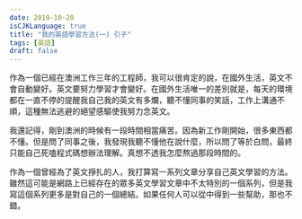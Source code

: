 ```yaml
---
date: 2019-10-20
isCJKLanguage: true
title: "我的英語學習方法(一) 引子"
tags: [英語]
draft: false
---
```


作為一個已經在澳洲工作三年的工程師，我可以很肯定的說，在國外生活，英文不會自動變好。英文要努力學習才會變好。在國外生活唯一的差別就是，每天的環境都在一直不停的提醒我自己我的英文有多爛，聽不懂同事的笑話，工作上溝通不順，這種無法逃避的絕望感驅使我努力念英文。

我還記得，剛到澳洲的時候有一段時間相當痛苦。因為新工作剛開始，很多東西都不懂。但是問了同事之後，我發現我聽不懂他在說什麼，所以問了等於白問，最終只能自己死嗑程式碼想辦法理解。真想不透我怎麼熬過那段時間的。

作為一個曾經為了英文掙扎的人，我打算寫一系列文章分享自己英文學習的方法。雖然這可能是網路上已經存在的眾多英文學習文章中不太特別的一個系列，但是我寫這個系列更多是對自己的一個總結。如果任何人可以從中得到一些幫助，那也不錯。

